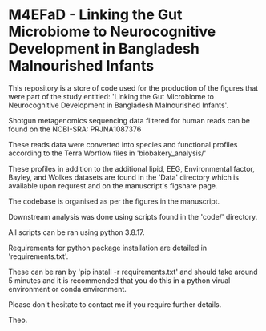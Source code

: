 # M4EFaD - Linking the Gut Microbiome to Neurocognitive Development in Bangladesh Malnourished Infants 
This repository is a store of code used for the production of the figures that were part of the study entitled: 'Linking the Gut Microbiome to Neurocognitive Development in Bangladesh Malnourished Infants'.

Shotgun metagenomics sequencing data filtered for human reads can be found on the NCBI-SRA: PRJNA1087376

These reads data were converted into species and functional profiles according to the Terra Worflow files in 'biobakery_analysis/'

These profiles in addition to the additional lipid, EEG, Environmental factor, Bayley, and Wolkes datasets are found in the 'Data' directory which is available upon requrest and on the manuscript's figshare page.

The codebase is organised as per the figures in the manuscript.

Downstream analysis was done using scripts found in the 'code/' directory.

All scripts can be ran using python 3.8.17.

Requirements for python package installation are detailed in 'requirements.txt'.

These can be ran by 'pip install -r requirements.txt' and should take around 5 minutes and it is recommended that you do this in a python virual environment or conda environment.

Please don't hesitate to contact me if you require further details.

Theo.
